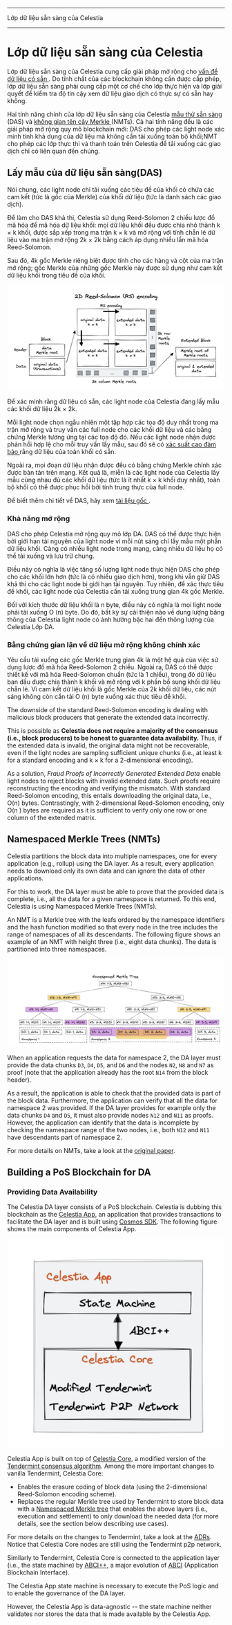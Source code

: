 - - -
Lớp dữ liệu sẵn sàng của Celestia
- - -

# Lớp dữ liệu sẵn sàng của Celestia

Lớp dữ liệu sẵn sàng của Celestia cung cấp giải pháp mở rộng cho [ vấn đề dữ liệu có sẵn ](https://coinmarketcap.com/alexandria/article/what-is-data-availability). Do tính chất của các blockchain không cần được cấp phép, lớp dữ liệu sẵn sàng phải cung cấp một cơ chế cho lớp thực hiện và lớp giải quyết để kiểm tra độ tin cậy xem dữ liệu giao dịch có thực sự có sẵn hay không.

Hai tính năng chính của lớp dữ liệu sẵn sàng của Celestia [ mẫu thử sẵn sàng ](https://blog.celestia.org/celestia-mvp-release-data-availability-sampling-light-clients/) (DAS) và [ không gian tên cây Merkle  ](https://github.com/celestiaorg/nmt) (NMTs). Cả hai tính năng đều là các giải pháp mở rộng quy mô blockchain mới: DAS cho phép các light node xác minh tính khả dụng của dữ liệu mà không cần tải xuống toàn bộ khối;NMT cho phép các lớp thực thi và thanh toán trên Celestia để tải xuống các giao dịch chỉ có liên quan đến chúng.

## Lấy mẫu của dữ liệu sẵn sàng(DAS)

Nói chung, các light node chỉ tải xuống các tiêu đề của khối có chứa các cam kết (tức là gốc của Merkle) của khối dữ liệu (tức là danh sách các giao dịch).

Để làm cho DAS khả thi, Celestia sử dụng Reed-Solomon 2 chiều lược đồ mã hóa để mã hóa dữ liệu khối: mọi dữ liệu khối đều được chia nhỏ thành k × k khối, được sắp xếp trong ma trận k × k và mở rộng với tính chẵn lẻ dữ liệu vào ma trận mở rộng 2k × 2k bằng cách áp dụng nhiều lần mã hóa Reed-Solomon.

Sau đó, 4k gốc Merkle riêng biệt được tính cho các hàng và cột của ma trận mở rộng; gốc Merkle của những gốc Merkle này được sử dụng như cam kết dữ liệu khối trong tiêu đề của khối.

![2D Reed-Soloman (RS) Encoding](/img/concepts/reed-solomon-encoding.png)

Để xác minh rằng dữ liệu có sẵn, các light node của Celestia đang lấy mẫu các khối dữ liệu 2k × 2k.

Mỗi light node chọn ngẫu nhiên một tập hợp các tọa độ duy nhất trong ma trận mở rộng và truy vấn các full node cho các khối dữ liệu và các bằng chứng Merkle tương ứng tại các tọa độ đó. Nếu các light node nhận được phản hồi hợp lệ cho mỗi truy vấn lấy mẫu, sau đó sẽ có [xác suất cao đảm bảo ](https://github.com/celestiaorg/celestia-node/issues/805#issuecomment-1150081075) rằng dữ liệu của toàn khối có sẵn.

Ngoài ra, mọi đoạn dữ liệu nhận được đều có bằng chứng Merkle chính xác được bàn tán trên mạng. Kết quả là, miễn là các light node của Celestia lấy mẫu cùng nhau đủ các khối dữ liệu (tức là ít nhất k × k khối duy nhất), toàn bộ khối có thể được phục hồi bởi tính trung thực của full node.

Để biết thêm chi tiết về DAS, hãy xem [ tài liệu gốc ](https://arxiv.org/abs/1809.09044).

### Khả năng mở rộng

DAS cho phép Celestia mở rộng quy mô lớp DA. DAS có thể được thực hiện bởi giới hạn tài nguyên của light node vì mỗi nút sáng chỉ lấy mẫu một phần dữ liệu khối. Càng có nhiều light node trong mạng, càng nhiều dữ liệu họ có thể tải xuống và lưu trữ chung.

Điều này có nghĩa là việc tăng số lượng light node thực hiện DAS cho phép cho các khối lớn hơn (tức là có nhiều giao dịch hơn), trong khi vẫn giữ DAS khả thi cho các light node bị giới hạn tài nguyên. Tuy nhiên, để xác thực tiêu đề khối, các light node của  Celestia cần tải xuống trung gian 4k gốc Merkle.

Đối với kích thước dữ liệu khối là n byte, điều này có nghĩa là mọi light node phải tải xuống O (n) byte. Do đó, bất kỳ sự cải thiện nào về dung lượng băng thông của  Celestia light node có ảnh hưởng bậc hai đến thông lượng của Celestia Lớp DA.

### Bằng chứng gian lận về dữ liệu mở rộng không chính xác

Yêu cầu tải xuống các gốc Merkle trung gian 4k là một hệ quả của việc sử dụng lược đồ mã hóa Reed-Solomon 2 chiều. Ngoài ra, DAS có thể được thiết kế với mã hóa Reed-Solomon chuẩn (tức là 1 chiều), trong đó dữ liệu ban đầu được chia thành k khối và mở rộng với k phần bổ sung khối dữ liệu chẵn lẻ. Vì cam kết dữ liệu khối là gốc Merkle của 2k khối dữ liệu, các nút sáng không còn cần tải O (n) byte xuống xác thực tiêu đề khối.

The downside of the standard Reed-Solomon encoding is dealing with malicious block producers that generate the extended data incorrectly.

This is possible as __Celestia does not require a majority of the consensus (i.e., block producers) to be honest to guarantee data availability.__ Thus, if the extended data is invalid, the original data might not be recoverable, even if the light nodes are sampling sufficient unique chunks (i.e., at least k for a standard encoding and k × k for a 2-dimensional encoding).

As a solution, _Fraud Proofs of Incorrectly Generated Extended Data_ enable light nodes to reject blocks with invalid extended data. Such proofs require reconstructing the encoding and verifying the mismatch. With standard Reed-Solomon encoding, this entails downloading the original data, i.e., O(n) bytes. Contrastingly, with 2-dimensional Reed-Solomon encoding, only O(n ) bytes are required as it is sufficient to verify only one row or one column of the extended matrix.

## Namespaced Merkle Trees (NMTs)

Celestia partitions the block data into multiple namespaces, one for every application (e.g., rollup) using the DA layer. As a result, every application needs to download only its own data and can ignore the data of other applications.

For this to work, the DA layer must be able to prove that the provided data is complete, i.e., all the data for a given namespace is returned. To this end, Celestia is using Namespaced Merkle Trees (NMTs).

An NMT is a Merkle tree with the leafs ordered by the namespace identifiers and the hash function modified so that every node  in the tree includes the range of namespaces of all its descendants. The following figure shows an example of an NMT with height three (i.e., eight data chunks). The data is partitioned into three namespaces.

![Namespaced Merkle Tree](/img/concepts/nmt.png)

When an application requests the data for namespace 2, the DA layer must provide the data chunks `D3`, `D4`, `D5`, and `D6` and the nodes `N2`, `N8` and `N7` as proof (note that the application already has the root `N14` from the block header).

As a result, the application is able to check that the provided data is part of the block data. Furthermore, the application can verify that all the data for namespace 2 was provided. If the DA layer provides for example only the data chunks `D4` and `D5`, it must also provide nodes `N12` and `N11` as proofs. However, the application can identify that the data is incomplete by checking the namespace range of the two nodes, i.e., both `N12` and `N11` have descendants part of namespace 2.

For more details on NMTs, take a look at the [original paper](https://arxiv.org/abs/1905.09274).

## Building a PoS Blockchain for DA

### Providing Data Availability

The Celestia DA layer consists of a PoS blockchain. Celestia is dubbing this blockchain as the [Celestia App](https://github.com/celestiaorg/celestia-app), an application that provides transactions to facilitate the DA layer and is built using [Cosmos SDK](https://docs.cosmos.network/v0.44/). The following figure shows the main components of Celestia App.

![Main components of Celestia App](/img/concepts/celestia-app.png)

Celestia App is built on top of [Celestia Core](https://github.com/celestiaorg/celestia-core), a modified version of the [Tendermint consensus algorithm](https://arxiv.org/abs/1807.04938). Among the more important changes to vanilla Tendermint, Celestia Core:

- Enables the erasure coding of block data (using the 2-dimensional Reed-Solomon encoding scheme).
- Replaces the regular Merkle tree used by Tendermint to store block data with a [Namespaced Merkle tree](https://github.com/celestiaorg/nmt) that enables the above layers (i.e., execution and settlement) to only download the needed data (for more details, see the section below describing use cases).

For more details on the changes to Tendermint, take a look at the [ADRs](https://github.com/celestiaorg/celestia-core/tree/v0.34.x-celestia/docs/celestia-architecture). Notice that Celestia Core nodes are still using the Tendermint p2p network.

Similarly to Tendermint, Celestia Core is connected to the application layer (i.e., the state machine) by [ABCI++](https://github.com/tendermint/tendermint/tree/master/spec/abci%2B%2B), a major evolution of [ABCI](https://github.com/tendermint/tendermint/tree/master/spec/abci) (Application Blockchain Interface).

The Celestia App state machine is necessary to execute the PoS logic and to enable the governance of the DA layer.

However, the Celestia App is data-agnostic -- the state machine neither validates nor stores the data that is made available by the Celestia App.
